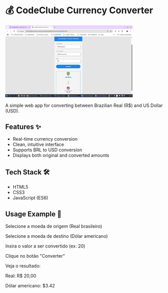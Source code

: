 # 💰 CodeClube Currency Converter

<img src="img/money.jpg" alt="Texto alternativo" width="400">

A simple web app for converting between Brazilian Real (R$) and US Dollar (USD).

## Features ✨
- Real-time currency conversion
- Clean, intuitive interface
- Supports BRL to USD conversion
- Displays both original and converted amounts

## Tech Stack 🛠️
- HTML5
- CSS3
- JavaScript (ES6)

## Usage Example 🚀
Selecione a moeda de origem (Real brasileiro)

Selecione a moeda de destino (Dólar americano)

Insira o valor a ser convertido (ex: 20)

Clique no botão "Converter"

Veja o resultado:

Real: R$ 20,00

Dólar americano: $3.42
